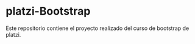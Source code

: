 # platzi-Bootstrap
Este repositorio contiene el proyecto realizado del curso de bootstrap de platzi.
